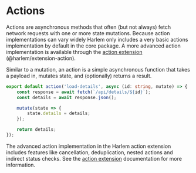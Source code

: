 # Actions

Actions are asynchronous methods that often (but not always) fetch network requests with one or more state mutations. Because action implementations can vary widely Harlem only includes a very basic actions implementation by default in the core package. A more advanced action implementation is available through the [action extension](/extensions/action) (@harlem/extension-action).

Similar to a mutation, an action is a simple asynchronous function that takes a payload in, mutates state, and (optionally) returns a result. 

```typescript
export default action('load-details', async (id: string, mutate) => {
    const response = await fetch(`/api/details/${id}`);
    const details = await response.json();

    mutate(state => {
        state.details = details;
    });

    return details;
});
```

The advanced action implementation in the Harlem action extension includes features like cancellation, deduplication, nested actions and indirect status checks. See the [action extension](/extensions/action) documentation for more information.